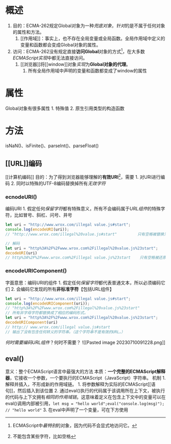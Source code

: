 # 概述
1. 目的：ECMA-262规定Global对象为一种*兜底对象*，*针对*的是不属于任何对象的属性和方法。
	1. [[作用域]]：事实上，也不存在全局变量或全局函数。全局作用域中定义的变量和函数都会变成Global对象的属性。
2. 访问：ECMA-262没有规定直接**访问Global**对象的方式[^2]，在大多数*ECMAScript实现*中都无法直接访问。
	1. [[浏览器]]将[[window]]对象*实现*为**Global对象的代理**。
		1. 所有全局作用域中声明的变量和函数都变成了window的属性
# 属性
Global对象有很多属性
	1. 特殊值
	2. 原生引用类型的构造函数
# 方法
isNaN()、isFinite()、parseInt()、parseFloat()
## [[URL]]编码
[[计算机编码]] 
目的：为了得到浏览器能够理解的**有效URI**[^1]，需要
	1. 对URI进行编码
	2. 同时以特殊的UTF-8编码替换掉所有*无效字符* 
### ecnodeURI()
编码URI
	1. 假定任何*保留字符*都有特殊意义，所有不会编码属于*URL组件*的特殊字符，比如冒号、斜杠、问号、井号
```js
let uri = "http://www.wrox.com/illegal value.js#start";
console.log(encodeURI(uri));  
// "http://www.wrox.com/illegal%20value.js#start"         只有空格被替换为%20

// 解码
let uri = "http%3A%2F%2Fwww.wrox.com%2Fillegal%20value.js%23start";
decodeURI(uri)   
// http%3A%2F%2Fwww.wrox.com%2Fillegal value.js%23start    只有空格被还原
```
### encodeURIComponent()
字面意思：编码URI的组件
	1. 假定任何*保留字符*都代表普通文本，所以必须编码它们
	2. 会编码它发现的所有**非标准字符**【包括URL组件】
```js
let uri = "http://www.wrox.com/illegal value.js#start";
console.log(encodeURIComponent(uri));   
// "http%3A%2F%2Fwww.wrox.com%2Fillegal%20value.js%23start"
// 所有非字母字符都替换成了相应的编码形式。
let uri = "http%3A%2F%2Fwww.wrox.com%2Fillegal%20value.js%23start";
decodeURIComponent(uri)   
// http:// www.wrox.com/illegal value.js#start
// 输出了没有包含任何转义的字符串。（这个字符串不是有效的URL。）
```
*何时需要编码URL组件*？何时不需要？
![[Pasted image 20230710091228.png]]
## eval()
意义：整个ECMAScript语言中最强大的方法
本质：**一个完整的ECMAScript解释器**，它接收一个参数，一个要执行的ECMAScript（JavaScript）字符串。
机制
	1. 解释并插入，不形成新的作用域链。
		1. 将参数解释为实际的ECMAScript[[语句]]，然后插入到该位置
		2. 通过eval()执行的代码属于该调用所在上下文，被执行的代码与上下文拥有*相同的作用域链*。这意味着定义在包含上下文中的变量可以在eval()调用内部被引用，`let msg = "hello world";eval("console.log(msg)");  // "hello world"` 
		3. 在eval中声明了一个变量，可在下方使用

[^1]: 不能包含某些字符，比如空格
[^2]: ECMAScript中*最特别*的对象，因为代码不会显式地访问它。